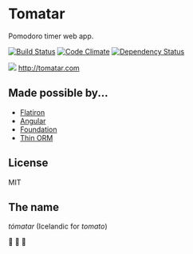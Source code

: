 # Tomatar

Pomodoro timer web app.

[![Build Status](https://travis-ci.org/BrettBukowski/tomatar.png?branch=master)](https://travis-ci.org/BrettBukowski/tomatar) [![Code Climate](https://codeclimate.com/github/BrettBukowski/tomatar.png)](https://codeclimate.com/github/BrettBukowski/tomatar) [![Dependency Status](https://gemnasium.com/BrettBukowski/tomatar.png)](https://gemnasium.com/BrettBukowski/tomatar)


![](http://i.minus.com/iOsYBUXKJq1tS.png) <http://tomatar.com>

## Made possible by...

- [Flatiron](https://github.com/flatiron/flatiron)
- [Angular](https://github.com/angular/angular.js)
- [Foundation](https://github.com/zurb/foundation)
- [Thin ORM](https://github.com/on-point/thin-orm)

## License

MIT

## The name

_tómatar_ (Icelandic for _tomato_)

:tomato: :tomato: :tomato:

